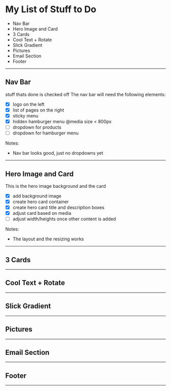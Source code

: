 # My List of Stuff to Do

- Nav Bar
- Hero Image and Card
- 3 Cards
- Cool Text + Rotate
- Slick Gradient
- Pictures
- Email Section
- Footer

---
## Nav Bar

stuff thats done is checked off
The nav bar will need the following elements:

- [x] logo on the left
- [x] list of pages on the right
- [x] sticky menu
- [x] hidden hamburger menu @media size < 800px
- [ ] dropdown for products
- [ ] dropdown for hamburger menu

Notes: 
- Nav bar looks good, just no dropdowns yet

---

## Hero Image and Card

This is the hero image background and the card

- [x] add background image
- [x] create hero card container
- [x] create hero card title and description boxes
- [x] adjust card based on media
- [ ] adjust width/heights once other content is added

Notes:
- The layout and the resizing works

---

## 3 Cards

---

## Cool Text + Rotate


---

## Slick Gradient

---

## Pictures

---


## Email Section

---


## Footer

---